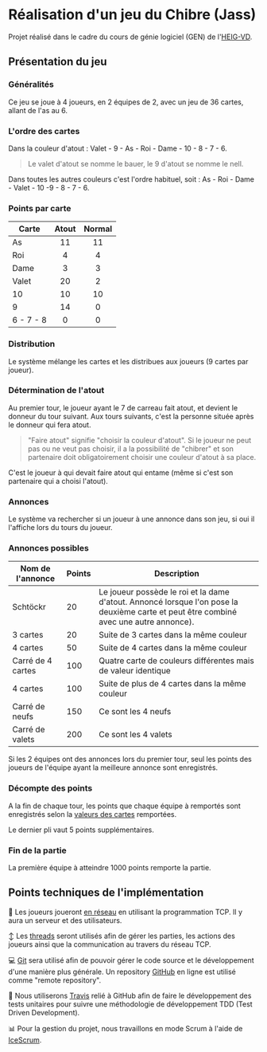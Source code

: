 # Réalisation d'un jeu du Chibre (Jass)

Projet réalisé dans le cadre du cours de génie logiciel (GEN) de l'[HEIG-VD](https://heig-vd.ch/).

## Présentation du jeu

### Généralités

Ce jeu se joue à 4 joueurs, en 2 équipes de 2, avec un jeu de 36 cartes, allant de l'as au 6.

### L'ordre des cartes

Dans la couleur d'atout : Valet - 9 - As - Roi - Dame - 10 - 8 - 7 - 6.

> Le valet d'atout se nomme le bauer, le 9 d'atout se nomme le nell.

Dans toutes les autres couleurs c'est l'ordre habituel, soit :
As - Roi - Dame - Valet - 10 -9 - 8 - 7 - 6.

### <a id="points">Points par carte</a>

| Carte     | Atout | Normal |
| --------- | :---: | :----: |
| As        |  11   |   11   |
| Roi       |   4   |   4    |
| Dame      |   3   |   3    |
| Valet     |  20   |   2    |
| 10        |  10   |   10   |
| 9         |  14   |   0    |
| 6 - 7 - 8 |   0   |   0    |

### Distribution

Le système mélange les cartes et les distribues aux joueurs (9 cartes par joueur).

### Détermination de l'atout

Au premier tour, le joueur ayant le 7 de carreau fait atout, et devient le donneur du tour suivant. Aux tours suivants, c'est la personne située après le donneur qui fera atout.

> "Faire atout" signifie "choisir la couleur d'atout". Si le joueur ne peut pas ou ne veut pas choisir, il a la possibilité de "chibrer" et son partenaire doit obligatoirement choisir une couleur d'atout à sa place.

C'est le joueur à qui devait faire atout qui entame (même si c'est son partenaire qui a choisi l'atout).

### Annonces

Le système va rechercher si un joueur à une annonce dans son jeu, si oui il l'affiche lors du tours du joueur.

### Annonces possibles

| Nom de l'annonce  | Points | Description                                                  |
| ----------------- | ------ | ------------------------------------------------------------ |
| Schtöckr          | 20     | Le joueur possède le roi et la dame d'atout. Annoncé lorsque l'on pose la deuxième carte et peut être combiné avec une autre annonce). |
| 3 cartes          | 20     | Suite de 3 cartes dans la même couleur                       |
| 4 cartes          | 50     | Suite de 4 cartes dans la même couleur                       |
| Carré de 4 cartes | 100    | Quatre carte de couleurs différentes mais de valeur identique |
| 4 cartes          | 100    | Suite de plus de 4 cartes dans la même couleur               |
| Carré de neufs    | 150    | Ce sont les 4 neufs                                          |
| Carré de valets   | 200    | Ce sont les 4 valets                                         |

Si les 2 équipes ont des annonces lors du premier tour, seul les points des joueurs de l'équipe ayant la meilleure annonce sont enregistrés.

### Décompte des points

A la fin de chaque tour, les points que chaque équipe à remportés sont enregistrés selon la [valeurs des cartes](#points) remportées.

Le dernier pli vaut 5 points supplémentaires.

### Fin de la partie

La première équipe à atteindre 1000 points remporte la partie.

## Points techniques de l'implémentation

:electric_plug: Les joueurs joueront <u>en réseau</u> en utilisant la programmation TCP. Il y aura un serveur et des utilisateurs.

:arrow_up_down: Les <u>threads</u> seront utilisés afin de gérer les parties, les actions des joueurs ainsi que la communication au travers du réseau TCP.

:computer: <u>Git</u> sera utilisé afin de pouvoir gérer le code source et le développement d'une manière plus générale. Un repository [GitHub](https://github.com/) en ligne est utilisé comme "remote repository".

:100: Nous utiliserons [Travis](https://travis-ci.com/) relié à GitHub afin de faire le développement des tests unitaires pour suivre une méthodologie de développement TDD (Test Driven Development).

:bar_chart: Pour la gestion du projet, nous travaillons en mode Scrum à l'aide de [IceScrum](https://www.icescrum.com/fr/).
